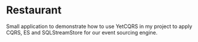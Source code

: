# Restaurant
Small application to demonstrate how to use YetCQRS in my project to apply CQRS, ES and SQLStreamStore for our event sourcing engine.  
